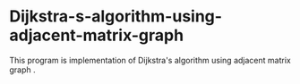 # Dijkstra-s-algorithm-using-adjacent-matrix-graph
This program is implementation of Dijkstra's algorithm using adjacent matrix graph .
